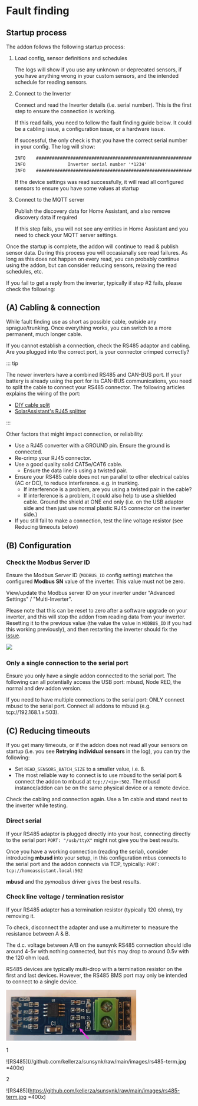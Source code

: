 # Fault finding

## Startup process

The addon follows the following startup process:

1. Load config, sensor definitions and schedules

    The logs will show if you use any unknown or deprecated sensors, if you have anything wrong in your custom sensors, and the intended schedule for reading sensors.

2. Connect to the Inverter

    Connect and read the Inverter details (i.e. serial number). This is the first step to ensure the connection is working.

    If this read fails, you need to follow the fault finding guide below. It could be a cabling issue, a configuration issue, or a hardware issue.

    If successful, the only check is that you have the correct serial number in your config. The log will show:

    ```txt
    INFO    ############################################################
    INFO                Inverter serial number '*1234'
    INFO    ############################################################
    ```

    If the device settings was read successfully, it will read all configured sensors to ensure you have some values at startup

3. Connect to the MQTT server

    Publish the discovery data for Home Assistant, and also remove discovery data if required

    If this step fails, you will not see any entities in Home Assistant and you need to check your MQTT server settings.

Once the startup is complete, the addon will continue to read & publish sensor data. During this process you will occasianally see read failures. As long as this does not happen on every read, you can probably continue using the addon, but can consider reducing sensors, relaxing the read schedules, etc.

If you fail to get a reply from the inverter, typically if step #2 fails, please check the following:

## (A) Cabling & connection

While fault finding use as short as possible cable, outside any sprague/trunking. Once
everything works, you can switch to a more permanent, much longer cable.

If you cannot establish a connection, check the RS485 adaptor and cabling. Are you
plugged into the correct port, is your connector crimped correctly?

::: tip

The newer inverters have a combined RS485 and CAN-BUS port. If your battery is already using the port for its CAN-BUS communications, you need to split the cable to connect your RS485 connector. The following articles explains the wiring of the port:

- [DIY cable split](https://solarenergyconcepts.co.uk/practical-and-diy/crc-error-solar-assistant/)
- [SolarAssistant's RJ45 splitter](https://solar-assistant.io/help/deye/2_in_1_bms_port)

:::

Other factors that might impact connection, or reliability:

- Use a RJ45 converter with a GROUND pin. Ensure the ground is connected.
- Re-crimp your RJ45 connector.
- Use a good quality solid CAT5e/CAT6 cable.
  - Ensure the data line is using a twisted pair.
- Ensure your RS485 cable does not run parallel to other electrical cables (AC or DC), to reduce interference. e.g. in trunking.
  - If interference is a problem, are you using a twisted pair in the cable?
  - If interference is a problem, it could also help to use a shielded cable. Ground the shield at ONE end only (i.e. on the USB adaptor side and then just use normal plastic RJ45 connector on the inverter side.)
- If you still fail to make a connection, test the line voltage resistor (see Reducing timeouts below)

## (B) Configuration

### Check the Modbus Server ID

Ensure the Modbus Server ID (`MODBUS_ID` config setting) matches the configured **Modbus SN** value of the inverter. This value must not be zero.

View/update the Modbus server ID on your inverter under "Advanced Settings" / "Multi-Inverter".

Please note that this can be reset to zero after a software upgrade on your inverter, and this will stop the addon from reading data from your inverter. Resetting it to the previous value (the value the value in `MODBUS_ID` if you had this working previously), and then restarting the inverter should fix the [issue](https://powerforum.co.za/topic/15779-home-assistant-no-longer-getting-data-after-sunsynk-firmware-update-solved/).

<img src="https://github.com/kellerza/sunsynk/raw/main/images/modbus_sn.png" width="70%">

### Only a single connection to the serial port

Ensure you only have a single addon connected to the serial port. The following can all potentially access the USB port: mbusd, Node RED, the normal and dev addon version.

If you need to have multiple connections to the serial port: ONLY connect mbusd to the serial port. Connect all addons to mbusd (e.g. tcp://192.168.1.x:503).

## (C) Reducing timeouts

If you get many timeouts, or if the addon does not read all your sensors on startup (i.e. you see **Retrying individual sensors** in the log), you can try the following:

- Set `READ_SENSORS_BATCH_SIZE` to a smaller value, i.e. 8.
- The most reliable way to connect is to use mbusd to the serial port & connect the addon to mbusd at `tcp://<ip>:502`. The mbusd instance/addon can be on the same physical device or a remote device.

Check the cabling and connection again. Use a 1m cable and stand next to the inverter while testing.

### Direct serial

If your RS485 adaptor is plugged directly into your host, connecting directly to the serial port `PORT: "/usb/ttyX"` might not give you the best results.

Once you have a working connection (reading the serial), consider introducing **mbusd** into your setup, in this configuration mbus connects to the serial port and the addon connects via TCP, typically: `PORT: tcp://homeassistant.local:502`

**mbusd** and the *pymodbus* driver gives the best results.

### Check line voltage / termination resistor

If your RS485 adapter has a termination resistor (typically 120 ohms), try removing it.

To check, disconnect the adapter and use a multimeter to measure the resistance between A & B.

The d.c. voltage between A/B on the sunsynk RS485 connection should idle around 4-5v with nothing connected,
but this may drop to around 0.5v with the 120 ohm load.

RS485 devices are typically multi-drop with a termination resistor on the first and last devices.
However, the RS485 BMS port may only be intended to connect to a single device.

<img src="https://github.com/kellerza/sunsynk/raw/main/images/rs485-term.jpg" width="70%">

1

![RS485](//github.com/kellerza/sunsynk/raw/main/images/rs485-term.jpg =400x)

2

![RS485](https://github.com/kellerza/sunsynk/raw/main/images/rs485-term.jpg =400x)

